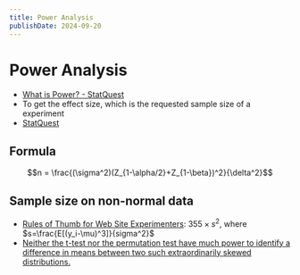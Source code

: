 ```yaml
---
title: Power Analysis
publishDate: 2024-09-20
---
```


# Power Analysis

- [What is Power? - StatQuest](https://www.youtube.com/watch?v=Rsc5znwR5FA)
- To get the effect size, which is the requested sample size of a experiment
- [StatQuest](https://www.youtube.com/watch?v=VX_M3tIyiYk)

## Formula

$$n = \frac{(\sigma^2)(Z_{1-\alpha/2}+Z_{1-\beta})^2}{\delta^2}$$

## Sample size on non-normal data

- [Rules of Thumb for Web Site Experimenters](https://stats.stackexchange.com/a/494386): $355 \times s^2$, where $s=\frac{E[(y_i-\mu)^3]}{sigma^2}$
- [Neither the t-test nor the permutation test have much power to identify a difference in means between two such extraordinarily skewed distributions.](https://stats.stackexchange.com/a/69967)
